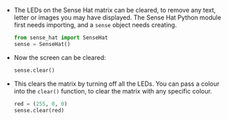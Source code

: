 - The LEDs on the Sense Hat matrix can be cleared, to remove any text, letter or images you may have displayed. The Sense Hat Python module first needs importing, and a `sense` object needs creating.

	```python
	from sense_hat import SenseHat
	sense = SenseHat()
	```

- Now the screen can be cleared:

	```python
	sense.clear()
	```
- This clears the matrix by turning off all the LEDs. You can pass a colour into the `clear()` function, to clear the matrix with any specific colour.

	```python
	red = (255, 0, 0)
	sense.clear(red)
	```
